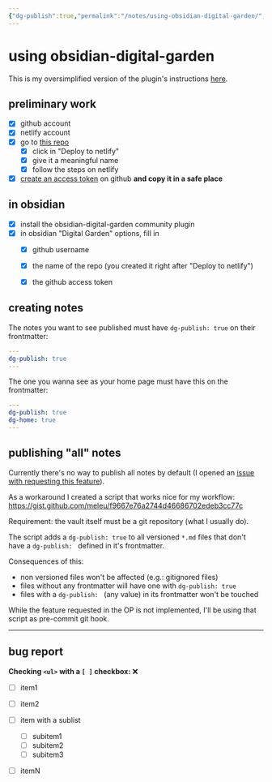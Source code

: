 ```yaml
---
{"dg-publish":true,"permalink":"/notes/using-obsidian-digital-garden/","dgHomeLink":true,"dgPassFrontmatter":false}
---
```


# using obsidian-digital-garden

This is my oversimplified version of the plugin's instructions [here](https://github.com/oleeskild/obsidian-digital-garden).

## preliminary work

- [x] github account
- [x] netlify account
- [x] go to [this repo](https://github.com/oleeskild/digitalgarden) 
    - [x] click in "Deploy to netlify"
    - [x] give it a meaningful name
    - [x] follow the steps on netlify
- [x] [create an access token](https://github.com/settings/tokens/new?scopes=repo) on github **and copy it in a safe place**

## in obsidian
- [x] install the obsidian-digital-garden community plugin
- [x] in obsidian "Digital Garden" options, fill in
    - [x] github username
    - [x] the name of the repo (you created it right after "Deploy to netlify")
    - [x] the github access token


## creating notes

The notes you want to see published must have `dg-publish: true` on their frontmatter:

```yaml
---
dg-publish: true
---
```


The one you wanna see as your home page must have this on the frontmatter:

```yaml
---
dg-publish: true
dg-home: true
---
```


## publishing "all" notes

Currently there's no way to publish all notes by default (I opened an [issue with requesting this feature](https://github.com/oleeskild/obsidian-digital-garden/issues/26)).

As a workaround I created a script that works nice for my workflow: <https://gist.github.com/meleu/f9667e76a2744d46686702edeb3cc77c>

Requirement: the vault itself must be a git repository (what I usually do).

The script adds a `dg-publish: true` to all versioned `*.md` files that don't have a `dg-publish: ` defined in it's frontmatter.

Consequences of this:

- non versioned files won't be affected (e.g.: gitignored files)
- files without any frontmatter will have one with `dg-publish: true`
- files with a `dg-publish: ` (any value) in its frontmatter won't be touched


While the feature requested in the OP is not implemented, I'll be using that script as pre-commit git hook.


---

## bug report

**Checking `<ul>` with a `[ ]` checkbox:** ❌

- [ ] item1
- [ ] item2
- [ ] item with a sublist
    - [ ] subitem1
    - [ ] subitem2
    - [ ] subitem3
- [ ] itemN



